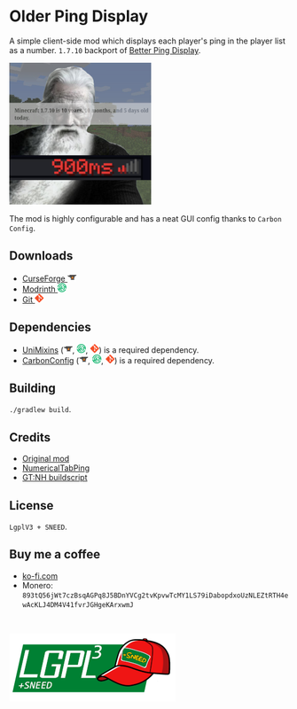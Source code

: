 # Older Ping Display
A simple client-side mod which displays each player's ping in the player list as a number.
`1.7.10` backport of [Better Ping Display](https://github.com/vladmarica/better-ping-display-fabric).

![logo](images/logo_small.png)

The mod is highly configurable and has a neat GUI config thanks to `Carbon Config`.

## Downloads
* [CurseForge ![curse](images/icons/curse.png)](https://www.curseforge.com/minecraft/mc-mods/olderpingdisplay)
* [Modrinth ![modrinth](images/icons/modrinth.png)](https://modrinth.com/mod/olderpingdisplay)
* [Git ![git](images/icons/git.png)](https://github.com/JackOfNoneTrades/OlderPingDisplay/releases)

## Dependencies
* [UniMixins](https://modrinth.com/mod/unimixins) ([![curse](images/icons/curse.png)](https://www.curseforge.com/minecraft/mc-mods/unimixins), [![modrinth](images/icons/modrinth.png)](https://modrinth.com/mod/unimixins/versions), [![git](images/icons/git.png)](https://github.com/LegacyModdingMC/UniMixins/releases)) is a required dependency.
* [CarbonConfig](https://modrinth.com/mod/carbon-config) ([![curse](images/icons/curse.png)](https://www.curseforge.com/minecraft/mc-mods/carbon-config), [![modrinth](images/icons/modrinth.png)](https://modrinth.com/mod/carbon-config), [![git](images/icons/git.png)](https://github.com/Carbon-Config-Project/CarbonConfig)) is a required dependency.

## Building

`./gradlew build`.

## Credits
* [Original mod](https://github.com/vladmarica/better-ping-display-fabric)
* [NumericalTabPing](https://github.com/Nixuge/NumericalTabPing)
* [GT:NH buildscript](https://github.com/GTNewHorizons/ExampleMod1.7.10)

## License

`LgplV3 + SNEED`.

## Buy me a coffee

* [ko-fi.com](ko-fi.com/jackisasubtlejoke)
* Monero: `893tQ56jWt7czBsqAGPq8J5BDnYVCg2tvKpvwTcMY1LS79iDabopdxoUzNLEZtRTH4ewAcKLJ4DM4V41fvrJGHgeKArxwmJ`

<br>

![license](images/lgplsneed_small.png)
